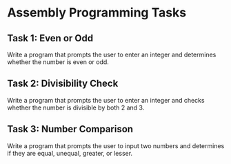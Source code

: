 # Assembly Programming Tasks

## Task 1: Even or Odd
Write a program that prompts the user to enter an integer and determines whether the number is even or odd.

## Task 2: Divisibility Check
Write a program that prompts the user to enter an integer and checks whether the number is divisible by both 2 and 3.

## Task 3: Number Comparison
Write a program that prompts the user to input two numbers and determines if they are equal, unequal, greater, or lesser.
